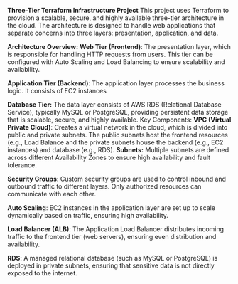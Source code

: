 **Three-Tier Terraform Infrastructure Project**
 This project uses Terraform to provision a scalable, secure, and highly available three-tier architecture in the cloud. 
 The architecture is designed to handle web applications that separate concerns into three layers: presentation, application, and data.

**Architecture Overview:**
**Web Tier (Frontend)**: The presentation layer, which is responsible for handling HTTP requests from users. 
                          This tier can be configured with Auto Scaling and Load Balancing to ensure scalability and availability.

**Application Tier (Backend)**: The application layer processes the business logic. It consists of EC2 instances

**Database Tier:** The data layer consists of AWS RDS (Relational Database Service), typically MySQL or PostgreSQL, 
                    providing persistent data storage that is scalable, secure, and highly available.
Key Components:
**VPC (Virtual Private Cloud)**: Creates a virtual network in the cloud, which is divided into public and private subnets. 
                              The public subnets host the frontend resources (e.g., Load Balance and the private subnets 
                              house the backend (e.g., EC2 instances) and database (e.g., RDS).
**Subnets:** Multiple subnets are defined across different Availability Zones to ensure high availability and fault tolerance.

**Security Groups**: Custom security groups are used to control inbound and outbound traffic to different layers. Only authorized resources can communicate with each other.

**Auto Scaling**: EC2 instances in the application layer are set up to scale dynamically based on traffic, ensuring high availability.

**Load Balancer (ALB)**: The Application Load Balancer distributes incoming traffic to the frontend tier (web servers), ensuring even distribution and availability.

**RDS**: A managed relational database (such as MySQL or PostgreSQL) is deployed in private subnets, ensuring that sensitive data is not directly exposed to the internet.
